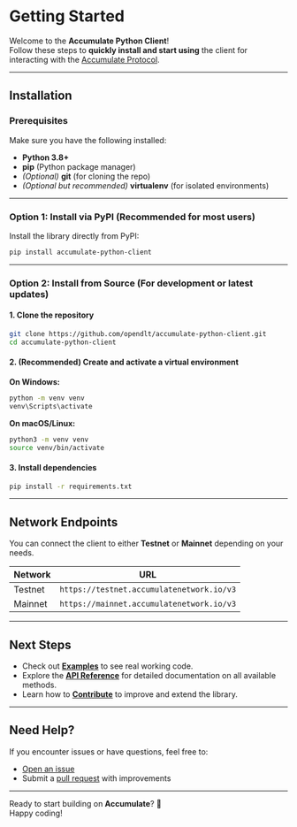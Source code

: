 # Getting Started

Welcome to the **Accumulate Python Client**!  
Follow these steps to **quickly install and start using** the client for interacting with the [Accumulate Protocol](https://accumulatenetwork.io/).

---

## Installation

### Prerequisites

Make sure you have the following installed:

- **Python 3.8+**
- **pip** (Python package manager)
- *(Optional)* **git** (for cloning the repo)
- *(Optional but recommended)* **virtualenv** (for isolated environments)

---

### Option 1: Install via PyPI (Recommended for most users)

Install the library directly from PyPI:

```bash
pip install accumulate-python-client
```

---

### Option 2: Install from Source (For development or latest updates)

#### 1. Clone the repository

```bash
git clone https://github.com/opendlt/accumulate-python-client.git
cd accumulate-python-client
```

#### 2. (Recommended) Create and activate a virtual environment

**On Windows:**
```bash
python -m venv venv
venv\Scripts\activate
```

**On macOS/Linux:**
```bash
python3 -m venv venv
source venv/bin/activate
```

#### 3. Install dependencies

```bash
pip install -r requirements.txt
```

---

## Network Endpoints

You can connect the client to either **Testnet** or **Mainnet** depending on your needs.

| Network  | URL                                             |
|---------|-------------------------------------------------|
| Testnet | `https://testnet.accumulatenetwork.io/v3`        |
| Mainnet | `https://mainnet.accumulatenetwork.io/v3`        |

---

## Next Steps

- Check out **[Examples](examples.md)** to see real working code.
- Explore the **[API Reference](api_reference.md)** for detailed documentation on all available methods.
- Learn how to **[Contribute](contributing.md)** to improve and extend the library.

---

## Need Help?

If you encounter issues or have questions, feel free to:
- [Open an issue](https://github.com/opendlt/accumulate-python-client/issues)
- Submit a [pull request](https://github.com/opendlt/accumulate-python-client/pulls) with improvements

---

Ready to start building on **Accumulate**? 🚀  
Happy coding!
